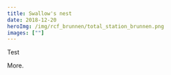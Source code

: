 ```yaml
---
title: Swallow's nest
date: 2018-12-20
heroImg: /img/rcf_brunnen/total_station_brunnen.png
images: [""]
---
```

Test
<!-- excerptEnd -->
More.
